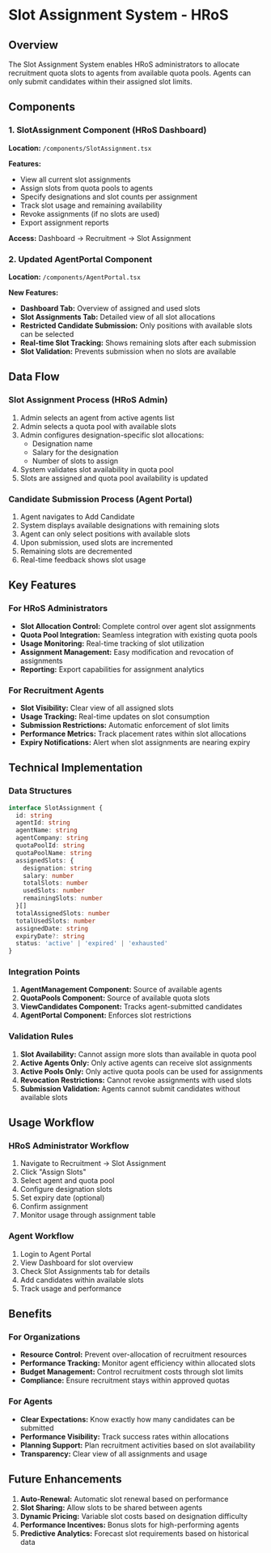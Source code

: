 # Slot Assignment System - HRoS

## Overview
The Slot Assignment System enables HRoS administrators to allocate recruitment quota slots to agents from available quota pools. Agents can only submit candidates within their assigned slot limits.

## Components

### 1. SlotAssignment Component (HRoS Dashboard)
**Location:** `/components/SlotAssignment.tsx`

**Features:**
- View all current slot assignments
- Assign slots from quota pools to agents
- Specify designations and slot counts per assignment
- Track slot usage and remaining availability
- Revoke assignments (if no slots are used)
- Export assignment reports

**Access:** Dashboard → Recruitment → Slot Assignment

### 2. Updated AgentPortal Component
**Location:** `/components/AgentPortal.tsx`

**New Features:**
- **Dashboard Tab:** Overview of assigned and used slots
- **Slot Assignments Tab:** Detailed view of all slot allocations
- **Restricted Candidate Submission:** Only positions with available slots can be selected
- **Real-time Slot Tracking:** Shows remaining slots after each submission
- **Slot Validation:** Prevents submission when no slots are available

## Data Flow

### Slot Assignment Process (HRoS Admin)
1. Admin selects an agent from active agents list
2. Admin selects a quota pool with available slots
3. Admin configures designation-specific slot allocations:
   - Designation name
   - Salary for the designation
   - Number of slots to assign
4. System validates slot availability in quota pool
5. Slots are assigned and quota pool availability is updated

### Candidate Submission Process (Agent Portal)
1. Agent navigates to Add Candidate
2. System displays available designations with remaining slots
3. Agent can only select positions with available slots
4. Upon submission, used slots are incremented
5. Remaining slots are decremented
6. Real-time feedback shows slot usage

## Key Features

### For HRoS Administrators
- **Slot Allocation Control:** Complete control over agent slot assignments
- **Quota Pool Integration:** Seamless integration with existing quota pools
- **Usage Monitoring:** Real-time tracking of slot utilization
- **Assignment Management:** Easy modification and revocation of assignments
- **Reporting:** Export capabilities for assignment analytics

### For Recruitment Agents
- **Slot Visibility:** Clear view of all assigned slots
- **Usage Tracking:** Real-time updates on slot consumption
- **Submission Restrictions:** Automatic enforcement of slot limits
- **Performance Metrics:** Track placement rates within slot allocations
- **Expiry Notifications:** Alert when slot assignments are nearing expiry

## Technical Implementation

### Data Structures

```typescript
interface SlotAssignment {
  id: string
  agentId: string
  agentName: string
  agentCompany: string
  quotaPoolId: string
  quotaPoolName: string
  assignedSlots: {
    designation: string
    salary: number
    totalSlots: number
    usedSlots: number
    remainingSlots: number
  }[]
  totalAssignedSlots: number
  totalUsedSlots: number
  assignedDate: string
  expiryDate?: string
  status: 'active' | 'expired' | 'exhausted'
}
```

### Integration Points

1. **AgentManagement Component:** Source of available agents
2. **QuotaPools Component:** Source of available quota slots
3. **ViewCandidates Component:** Tracks agent-submitted candidates
4. **AgentPortal Component:** Enforces slot restrictions

### Validation Rules

1. **Slot Availability:** Cannot assign more slots than available in quota pool
2. **Active Agents Only:** Only active agents can receive slot assignments
3. **Active Pools Only:** Only active quota pools can be used for assignments
4. **Revocation Restrictions:** Cannot revoke assignments with used slots
5. **Submission Validation:** Agents cannot submit candidates without available slots

## Usage Workflow

### HRoS Administrator Workflow
1. Navigate to Recruitment → Slot Assignment
2. Click "Assign Slots"
3. Select agent and quota pool
4. Configure designation slots
5. Set expiry date (optional)
6. Confirm assignment
7. Monitor usage through assignment table

### Agent Workflow
1. Login to Agent Portal
2. View Dashboard for slot overview
3. Check Slot Assignments tab for details
4. Add candidates within available slots
5. Track usage and performance

## Benefits

### For Organizations
- **Resource Control:** Prevent over-allocation of recruitment resources
- **Performance Tracking:** Monitor agent efficiency within allocated slots
- **Budget Management:** Control recruitment costs through slot limits
- **Compliance:** Ensure recruitment stays within approved quotas

### For Agents
- **Clear Expectations:** Know exactly how many candidates can be submitted
- **Performance Visibility:** Track success rates within allocations
- **Planning Support:** Plan recruitment activities based on slot availability
- **Transparency:** Clear view of all assignments and usage

## Future Enhancements

1. **Auto-Renewal:** Automatic slot renewal based on performance
2. **Slot Sharing:** Allow slots to be shared between agents
3. **Dynamic Pricing:** Variable slot costs based on designation difficulty
4. **Performance Incentives:** Bonus slots for high-performing agents
5. **Predictive Analytics:** Forecast slot requirements based on historical data
